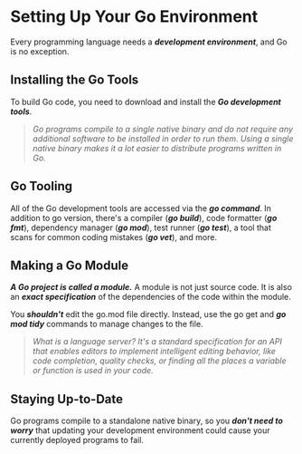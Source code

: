 # Setting Up Your Go Environment

Every programming language needs a ***development environment***, and Go is no exception.

## Installing the Go Tools

To build Go code, you need to download and install the ***Go development tools***.

> *Go programs compile to a single native binary and do not require any additional software to be installed in order to run them. Using a single native binary makes it a lot easier to distribute programs written in Go.*

## Go Tooling

All of the Go development tools are accessed via the ***go command***. In addition to go version, there's a compiler (***go build***), code formatter (***go fmt***), dependency manager (***go mod***), test runner (***go test***), a tool that scans for common coding mistakes (***go vet***), and more.

## Making a Go Module

***A Go project is called a module.*** A module is not just source code. It is also an ***exact specification*** of the dependencies of the code within the module.

You ***shouldn't*** edit the go.mod file directly. Instead, use the go get and ***go mod tidy*** commands to manage changes to the file.

> *What is a language server? It's a standard specification for an API that enables editors to implement intelligent editing behavior, like code completion, quality checks, or finding all the places a variable or function is used in your code.*

## Staying Up-to-Date

Go programs compile to a standalone native binary, so you ***don't need to worry*** that updating your development environment could cause your currently deployed programs to fail.